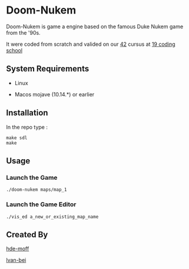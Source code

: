 # Doom-Nukem

Doom-Nukem is game a engine based on the famous Duke Nukem game from the '90s.

It were coded from scratch and valided on our [42](https://www.42.fr/) cursus at [19 coding school](https://www.s19.be/)

## System Requirements
- Linux

- Macos mojave (10.14.*) or earlier

## Installation

In the repo type :

```shell
make sdl
make
```

## Usage

### Launch the Game
```shell
./doom-nukem maps/map_1
```

### Launch the Game Editor
```shell
./vis_ed a_new_or_existing_map_name
```

## Created By
[hde-moff](https://www.linkedin.com/in/henri-de-moffarts-862bb5164)

[lvan-bei](https://www.linkedin.com/in/lvanbei)
